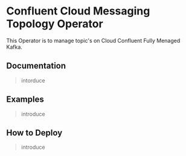 # Confluent Cloud Messaging Topology Operator

This Operator is to manage topic's on Cloud Confluent Fully Menaged Kafka.

## Documentation

> intorduce

## Examples

> introduce

## How to Deploy 

> introduce